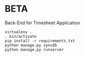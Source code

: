 # BETA

Back-End for Timesheet Application


```
virtualenv .
. bin/activate
pip install -r requirements.txt
python manage.py syncdb
python manage.py runserver
```
